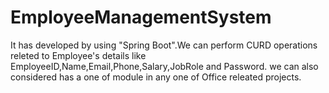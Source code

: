 # EmployeeManagementSystem
It has developed by using "Spring Boot".We can perform CURD operations releted to Employee's details like EmployeeID,Name,Email,Phone,Salary,JobRole and Password. we can also considered has a one of module in any one of Office releated projects.
